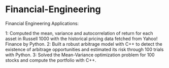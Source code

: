 # Financial-Engineering

Financial Engineering Applications:

1: Computed the mean, variance and autocorrelation of return for each asset in Russell 1000 with the historical pricing data fetched from Yahoo! Finance by Python.
2: Built a robust arbitrage model with C++ to detect the existence of arbitrage opportunities and estimated its risk through 100 trials with Python.
3: Solved the Mean-Variance optimization problem for 100 stocks and compute the portfolio with C++.
